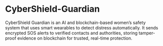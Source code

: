 # CyberShield-Guardian
CyberShield Guardian is an AI and blockchain-based women’s safety system that uses smart wearables to detect distress automatically. It sends encrypted SOS alerts to verified contacts and authorities, storing tamper-proof evidence on blockchain for trusted, real-time protection.
